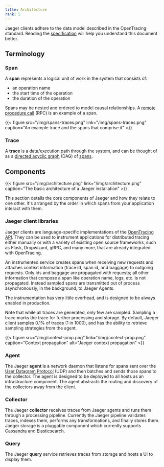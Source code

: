 ```yaml
---
title: Architecture
rank: 5
---
```


Jaeger clients adhere to the data model described in the OpenTracing standard. Reading the [specification](https://github.com/opentracing/specification/blob/master/specification.md) will help you understand this document better.

## Terminology

### Span

A **span** represents a logical unit of work in the system that consists of:

* an operation name
* the start time of the operation
* the duration of the operation

Spans may be nested and ordered to model causal relationships. A [remote procedure call](https://en.wikipedia.org/wiki/Remote_procedure_call) (RPC) is an example of a span.

{{< figure src="/img/spans-traces.png" link="/img/spans-traces.png" caption="An example trace and the spans that comprise it" >}}

### Trace

A **trace** is a data/execution path through the system, and can be thought of as a [directed acyclic graph](https://en.wikipedia.org/wiki/Directed_acyclic_graph) (DAG) of [spans](#span).

## Components

{{< figure src="/img/architecture.png" link="/img/architecture.png" caption="The basic architecture of a Jaeger installation" >}}

This section details the core components of Jaeger and how they relate to one other. It's arranged by the order in which spans from your application interact with them.

### Jaeger client libraries

Jaeger clients are language-specific implementations of the [OpenTracing API](http://opentracing.io). They can be used to instrument applications for distributed tracing either manually or with a variety of existing open source frameworks, such as Flask, Dropwizard, gRPC, and many more, that are already integrated with OpenTracing.

An instrumented service creates spans when receiving new requests and attaches context information (trace id, span id, and baggage) to outgoing requests. Only ids and baggage are propagated with requests; all other information that compose a span like operation name, logs, etc. is not propagated. Instead sampled spans are transmitted out of process asynchronously, in the background, to Jaeger Agents.

The instrumentation has very little overhead, and is designed to be always enabled in production.

Note that while all traces are generated, only few are sampled. Sampling a trace marks the trace for further processing and storage.
By default, Jaeger client samples 0.1% of traces (1 in 1000), and has the ability to retrieve sampling strategies from the agent.

{{< figure src="/img/context-prop.png" link="/img/context-prop.png" caption="Context propagation" alt="Jaeger context propagation" >}}

### Agent

The Jaeger **agent** is a network daemon that listens for spans sent over the [User Datagram Protocol](https://en.wikipedia.org/wiki/User_Datagram_Protocol) (UDP) and then batches and sends those spans to the collector. The agent is designed to be deployed to all hosts as an infrastructure component. The agent abstracts the routing and discovery of the collectors away from the client.

### Collector

The Jaeger **collector** receives traces from Jaeger agents and runs them through a processing pipeline. Currently the Jaeger pipeline validates traces, indexes them, performs any transformations, and finally stores them. Jaeger storage is a pluggable component which currently supports [Cassandra](../deployment#cassandra) and [Elasticsearch](../deployment#elasticsearch).

### Query

The Jaeger **query** service retrieves traces from storage and hosts a UI to display them.
